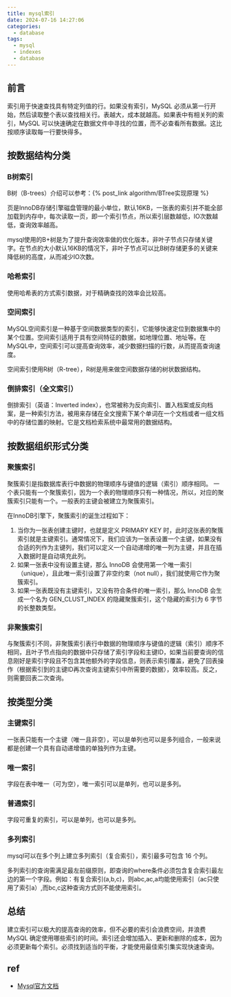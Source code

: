 ```yaml
---
title: mysql索引
date: 2024-07-16 14:27:06
categories:
  - database
tags:
  - mysql
  - indexes
  - database
---
```


## 前言

索引用于快速查找具有特定列值的行。如果没有索引，MySQL 必须从第一行开始，然后读取整个表以查找相关行。表越大，成本就越高。如果表中有相关列的索引，MySQL 可以快速确定在数据文件中寻找的位置，而不必查看所有数据。这比按顺序读取每一行要快得多。

## 按数据结构分类

### B树索引

B树（B-trees）介绍可以参考：{% post_link algorithm/BTree实现原理 %}

页是InnoDB存储引擎磁盘管理的最小单位，默认16KB，一张表的索引并不能全部加载到内存中，每次读取一页，即一个索引节点，所以索引层数越低，IO次数越低，查询效率越高。

mysql使用的B+树是为了提升查询效率做的优化版本，非叶子节点只存储关键字。在节点的大小默认16KB的情况下，非叶子节点可以比B树存储更多的关键来降低树的高度，从而减少IO次数。

### 哈希索引

使用哈希表的方式索引数据，对于精确查找的效率会比较高。

### 空间索引

MySQL空间索引是一种基于空间数据类型的索引，它能够快速定位到数据集中的某个位置。空间索引适用于具有空间特征的数据，如地理位置、地址等。在MySQL中，空间索引可以提高查询效率，减少数据扫描的行数，从而提高查询速度。

空间索引使用R树（R-tree），R树是用来做空间数据存储的树状数据结构。

### 倒排索引（全文索引）

倒排索引（英语：Inverted index），也常被称为反向索引、置入档案或反向档案，是一种索引方法，被用来存储在全文搜索下某个单词在一个文档或者一组文档中的存储位置的映射。它是文档检索系统中最常用的数据结构。

## 按数据组织形式分类

### 聚簇索引

聚簇索引是指数据库表行中数据的物理顺序与键值的逻辑（索引）顺序相同。 一个表只能有一个聚簇索引，因为一个表的物理顺序只有一种情况，所以，对应的聚簇索引只能有一个。一般表的主键会被建立为聚簇索引。

在InnoDB引擎下，聚簇索引的诞生过程如下：

1. 当你为一张表创建主键时，也就是定义 PRIMARY KEY 时，此时这张表的聚簇索引就是主键索引。通常情况下，我们应该为一张表设置一个主键，如果没有合适的列作为主键列，我们可以定义一个自动递增的唯一列为主键，并且在插入数据时是自动填充此列。
2. 如果一张表中没有设置主键，那么 InnoDB 会使用第一个唯一索引（unique），且此唯一索引设置了非空约束（not null），我们就使用它作为聚簇索引。
3. 如果一张表既没有主键索引，又没有符合条件的唯一索引，那么 InnoDB 会生成一个名为 GEN_CLUST_INDEX 的隐藏聚簇索引，这个隐藏的索引为 6 字节的长整数类型。

### 非聚簇索引

与聚簇索引不同，非聚簇索引表行中数据的物理顺序与键值的逻辑（索引）顺序不相同，且叶子节点指向的数据中只存储了索引字段和主键ID，如果当前要查询的信息刚好是索引字段且不包含其他额外的字段信息，则表示索引覆盖，避免了回表操作（根据索引到的主键ID再次查询主键索引中所需要的数据），效率较高。反之，则需要回表二次查询。

## 按类型分类

### 主键索引

一张表只能有一个主键（唯一且非空），可以是单列也可以是多列组合，一般来说都是创建一个具有自动递增值的单独列作为主键。

### 唯一索引

字段在表中唯一（可为空），唯一索引可以是单列，也可以是多列。

### 普通索引

字段可重复的索引，可以是单列，也可以是多列。

### 多列索引

mysql可以在多个列上建立多列索引（复合索引），索引最多可包含 16 个列。

多列索引的查询需满足最左前缀原则，即查询的where条件必须包含复合索引最左边的第一个字段。例如：有复合索引(a,b,c)，则abc,ac,a均能使用索引（ac只使用了索引a）,而bc,c这种查询方式则不能使用索引。

## 总结

建立索引可以极大的提高查询的效率，但不必要的索引会浪费空间，并浪费 MySQL 确定使用哪些索引的时间。索引还会增加插入、更新和删除的成本，因为必须更新每个索引。必须找到适当的平衡，才能使用最佳索引集实现快速查询。

## ref

- [Mysql官方文档](https://dev.mysql.com/doc/refman/8.0/en/optimization-indexes.html)



